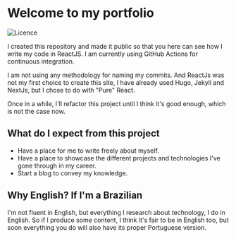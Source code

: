 # Welcome to my portfolio
![Licence](https://img.shields.io/badge/Licence-MIT-blue)

I created this repository and made it public so that you here can see how I write my code in ReactJS. I am currently using GitHub Actions for continuous integration.

I am not using any methodology for naming my commits. And ReactJs was not my first choice to create this site, I have already used Hugo, Jekyll and NextJs, but I chose to do with "Pure" React.

Once in a while, I'll refactor this project until I think it's good enough, which is not the case now.

## What do I expect from this project
- Have a place for me to write freely about myself.
- Have a place to showcase the different projects and technologies I've gone through in my career.
- Start a blog to convey my knowledge.

## Why English? If I'm a Brazilian
I'm not fluent in English, but everything I research about technology, I do in English. So if I produce some content, I think it's fair to be in English too, but soon everything you do will also have its proper Portuguese version.